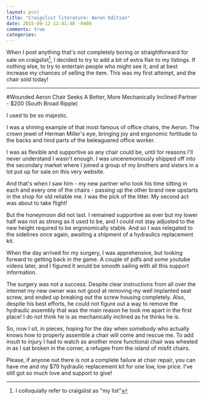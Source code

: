 ```yaml
---
layout: post
title: "Craigslist literature: Aeron Edition"
date: 2015-09-12 12:41:48 -0400
comments: true
categories: 
---
```


When I post anything that's not completely boring or straightforward for sale on craigslist[^1], I decided to try to add a bit of extra flair to my listings. If nothing else, to try to entertain people who might see it, and at best increase my chances of selling the item. This was my first attempt, and the chair sold today!

[^1]: I colloquially refer to craigslist as "my list"

--------------------

#Wounded Aeron Chair Seeks A Better, More Mechanically Inclined Partner - $200 (South Broad Ripple)

I used to be so majestic.

I was a shining example of that most famous of office chairs, the Aeron. The crown jewel of Herman Miller's eye, bringing joy and ergonomic fortitude to the backs and hind parts of the beleaguered office worker.

I was as flexible and supportive as any chair could be, until for reasons I'll never understand I wasn't enough. I was unceremoniously shipped off into the secondary market where I joined a group of my brothers and sisters in a lot put up for sale on this very website.

And that's when I saw him - my new partner who took his time sitting in each and every one of the chairs - passing up the other brand new upstarts in the shop for old reliable me. I was the pick of the litter. My second act was about to take flight!

But the honeymoon did not last. I remained supportive as ever but my lower half was not as strong as it used to be, and I could not stay adjusted to the new height required to be ergonomically stable. And so I was relegated to the sidelines once again, awaiting a shipment of a hydraulics replacement kit.

When the day arrived for my surgery, I was apprehensive, but looking forward to getting back in the game. A couple of pdfs and some youtube videos later, and I figured it would be smooth sailing with all this support information.

The surgery was not a success. Despite clear instructions from all over the internet my new owner was not good at removing my well implanted seat screw, and ended up breaking out the screw housing completely. Also, despite his best efforts, he could not figure out a way to remove the hydraulic assembly that was the main reason he took me apart in the first place! I do not think he is as mechanically inclined as he thinks he is.

So, now I sit, in pieces, hoping for the day when somebody who actually knows how to properly assemble a chair will come and rescue me. To add insult to injury I had to watch as another more functional chair was wheeled in as I sat broken in the corner, a refugee from the island of misfit chairs.

Please, if anyone out there is not a complete failure at chair repair, you can have me and my $79 hydraulic replacement kit for one low, low price. I've still got so much love and support to give!